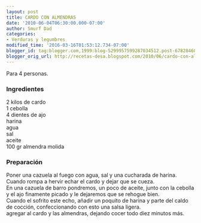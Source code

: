 ```yaml
---
layout: post
title: CARDO CON ALMENDRAS
date: '2010-06-04T06:30:00.000-07:00'
author: Smurf Dad
categories:
- Verduras y legumbres
modified_time: '2016-03-16T01:53:12.734-07:00'
blogger_id: tag:blogger.com,1999:blog-5299957599287034512.post-6782846067244694888
blogger_orig_url: http://recetas-desa.blogspot.com/2010/06/cardo-con-almendras.html
---
```


Para 4 personas.<br><h3>Ingredientes</h3><p>2 kilos de cardo<br/>1 cebolla<br/>4 dientes de ajo<br/>harina<br/>agua<br/>sal<br/>aceite<br/>100 gr almendra molida<br/></p><h3>Preparaci&oacute;n</h3><p>Poner una cazuela al fuego con agua, sal y una cucharada de harina.<br/>Cuando rompa a hervir echar el cardo y dejar que se cueza.<br/>En una cazuela de barro pondremos, un poco de aceite, junto con la cebolla y el ajo finamente picado y le dejaremos que se rehogue bien.<br/>Cuando el sofrito este echo, a&ntilde;adir un poquito de harina y parte del caldo de cocci&oacute;n, confeccionando con esto una salsa ligera.<br/>agregar al cardo y las almendras, dejando cocer todo diez minutos m&aacute;s.<br/></p>